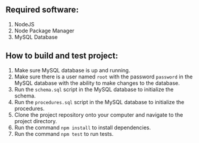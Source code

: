 ## Required software:
1. NodeJS
2. Node Package Manager
3. MySQL Database

## How to build and test project:
1. Make sure MySQL database is up and running.
2. Make sure there is a user named `root` with the password `password` in the MySQL database with the ability to make changes to the database.
3. Run the `schema.sql` script in the MySQL database to initialize the schema.
4. Run the `procedures.sql` script in the MySQL database to initialize the procedures.
5. Clone the project repository onto your computer and navigate to the project directory.
6. Run the command `npm install` to install dependencies.
7. Run the command `npm test` to run tests.